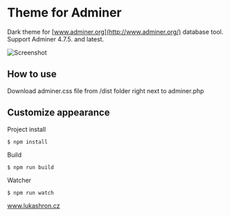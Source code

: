 # Theme for Adminer

Dark theme for [www.adminer.org](http://www.adminer.org/) database tool. Support Adminer 4.7.5. and latest.

![Screenshot](https://www.lukashron.cz/media/files/dark-theme-for-adminer.png)

## How to use

Download adminer.css file from /dist folder right next to adminer.php

## Customize appearance

Project install
```
$ npm install
```

Build
```
$ npm run build
```

Watcher
```
$ npm run watch
```


www.lukashron.cz